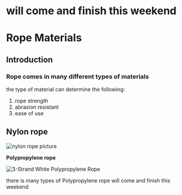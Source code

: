 # will come and finish this weekend 


# Rope Materials

## Introduction 

### Rope comes in many different types of materials

the type of material can determine the following: 

1. rope strength 
2. abrasion resistant 
3. ease of use 


## **Nylon rope**
![nylon rope picture](http://ropeworld.co.za/arborist_rope.jpg)


**Polypropylene rope** 

![3-Strand White Polypropylene Rope](http://www.rope-and-rope-products.com/IMG/Erin/PP3white.jpg)

there is many types of Polypropylene rope 
will come and finish this weekend 

